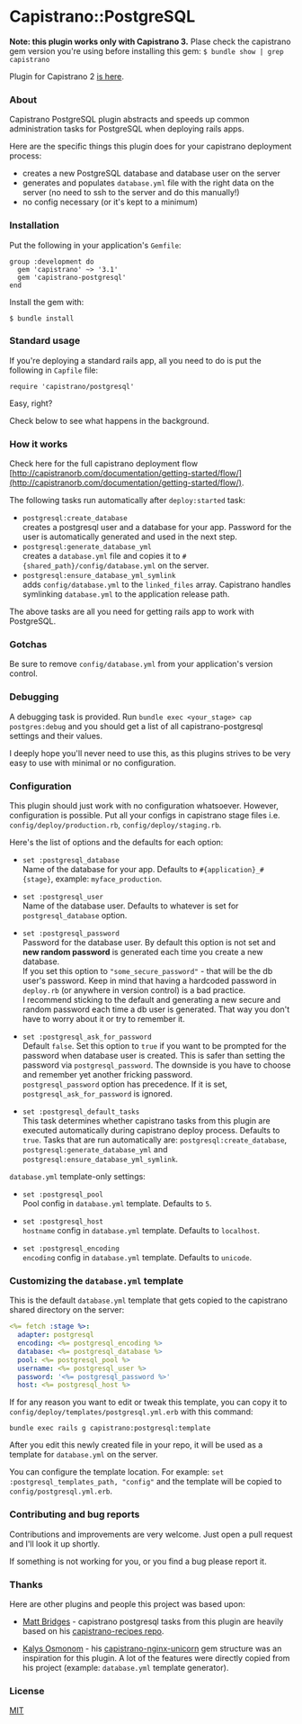 # Capistrano::PostgreSQL

**Note: this plugin works only with Capistrano 3.** Plase check the capistrano
gem version you're using before installing this gem:
`$ bundle show | grep capistrano`

Plugin for Capistrano 2 [is here](https://github.com/bruno-/capistrano2-postgresql).

### About

Capistrano PostgreSQL plugin abstracts and speeds up common administration
tasks for PostgreSQL when deploying rails apps.

Here are the specific things this plugin does for your capistrano deployment
process:

* creates a new PostgreSQL database and database user on the server
* generates and populates `database.yml` file with the right data on the server
  (no need to ssh to the server and do this manually!)
* no config necessary (or it's kept to a minimum)

### Installation

Put the following in your application's `Gemfile`:

    group :development do
      gem 'capistrano' ~> '3.1'
      gem 'capistrano-postgresql'
    end

Install the gem with:

    $ bundle install

### Standard usage

If you're deploying a standard rails app, all you need to do is put
the following in `Capfile` file:

    require 'capistrano/postgresql'

Easy, right?

Check below to see what happens in the background.

### How it works

Check here for the full capistrano deployment flow
[http://capistranorb.com/documentation/getting-started/flow/](http://capistranorb.com/documentation/getting-started/flow/).

The following tasks run automatically after `deploy:started` task:

* `postgresql:create_database`<br/>
creates a postgresql user and a database for your app. Password for the user is
automatically generated and used in the next step.
* `postgresql:generate_database_yml`<br/>
creates a `database.yml` file and copies it to
`#{shared_path}/config/database.yml` on the server.
* `postgresql:ensure_database_yml_symlink`<br/>
adds `config/database.yml` to the `linked_files` array. Capistrano handles
symlinking `database.yml` to the application release path.

The above tasks are all you need for getting rails app to work with PostgreSQL.

### Gotchas

Be sure to remove `config/database.yml` from your application's version control.

### Debugging

A debugging task is provided. Run `bundle exec <your_stage> cap postgres:debug`
and you should get a list of all capistrano-postgresql settings and their
values.

I deeply hope you'll never need to use this, as this plugins strives to be
very easy to use with minimal or no configuration.

### Configuration

This plugin should just work with no configuration whatsoever. However,
configuration is possible. Put all your configs in capistrano stage files i.e.
`config/deploy/production.rb`, `config/deploy/staging.rb`.

Here's the list of options and the defaults for each option:

* `set :postgresql_database`<br/>
Name of the database for your app. Defaults to `#{application}_#{stage}`,
example: `myface_production`.

* `set :postgresql_user`<br/>
Name of the database user. Defaults to whatever is set for `postgresql_database`
option.

* `set :postgresql_password`<br/>
Password for the database user. By default this option is not set and
**new random password** is generated each time you create a new database.<br/>
If you set this option to `"some_secure_password"` - that will be the db user's
password. Keep in mind that having a hardcoded password in `deploy.rb` (or
anywhere in version control) is a bad practice.<br/>
I recommend sticking to the default and generating a new secure and random
password each time a db user is generated. That way you don't have to worry
about it or try to remember it.

* `set :postgresql_ask_for_password`<br/>
Default `false`. Set this option to `true` if you want to be prompted for the
password when database user is created. This is safer than setting the password
via `postgresql_password`. The downside is you have to choose and remember
yet another fricking password.<br/>
`postgresql_password` option has precedence. If it is set,
`postgresql_ask_for_password` is ignored.

* `set :postgresql_default_tasks`<br/>
This task determines whether capistrano tasks from this plugin are executed
automatically during capistrano deploy process. Defaults to `true`. Tasks that
are run automatically are: `postgresql:create_database`,
`postgresql:generate_database_yml` and `postgresql:ensure_database_yml_symlink`.

`database.yml` template-only settings:

* `set :postgresql_pool`<br/>
Pool config in `database.yml` template. Defaults to `5`.

* `set :postgresql_host`<br/>
`hostname` config in `database.yml` template. Defaults to `localhost`.

* `set :postgresql_encoding`<br/>
`encoding` config in `database.yml` template. Defaults to `unicode`.

### Customizing the `database.yml` template

This is the default `database.yml` template that gets copied to the capistrano
shared directory on the server:

```yml
<%= fetch :stage %>:
  adapter: postgresql
  encoding: <%= postgresql_encoding %>
  database: <%= postgresql_database %>
  pool: <%= postgresql_pool %>
  username: <%= postgresql_user %>
  password: '<%= postgresql_password %>'
  host: <%= postgresql_host %>
```

If for any reason you want to edit or tweak this template, you can copy it to
`config/deploy/templates/postgresql.yml.erb` with this command:

    bundle exec rails g capistrano:postgresql:template

After you edit this newly created file in your repo, it will be used as a
template for `database.yml` on the server.

You can configure the template location. For example:
`set :postgresql_templates_path, "config"` and the template will be copied to
`config/postgresql.yml.erb`.

### Contributing and bug reports

Contributions and improvements are very welcome. Just open a pull request and
I'll look it up shortly.

If something is not working for you, or you find a bug please report it.

### Thanks

Here are other plugins and people this project was based upon:

* [Matt Bridges](https://github.com/mattdbridges) - capistrano postgresql tasks
from this plugin are heavily based on his
[capistrano-recipes repo](https://github.com/mattdbridges/capistrano-recipes).

* [Kalys Osmonom](https://github.com/kalys) - his
[capistrano-nginx-unicorn](https://github.com/kalys/capistrano-nginx-unicorn)
gem structure was an inspiration for this plugin. A lot of the features were
directly copied from his project (example: `database.yml` template generator).

### License

[MIT](LICENSE.md)
